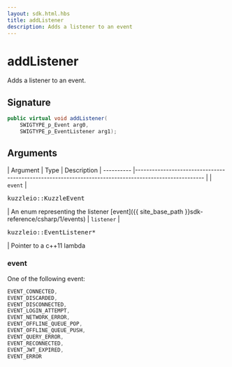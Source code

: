 ```yaml
---
layout: sdk.html.hbs
title: addListener
description: Adds a listener to an event
---
```


# addListener

Adds a listener to an event.

## Signature

```csharp
public virtual void addListener(
    SWIGTYPE_p_Event arg0, 
    SWIGTYPE_p_EventListener arg1);

```

## Arguments

| Argument   | Type                      | Description
| ---------- |------------------------------------------------------------------------------------------------------ |
| `event`    | <pre>kuzzleio::KuzzleEvent</pre>           | An enum representing the listener [event]({{ site_base_path }}sdk-reference/csharp/1/events)
| `listener` | <pre>kuzzleio::EventListener\*</pre> | Pointer to a c++11 lambda

### event

One of the following event:

```csharp
EVENT_CONNECTED,
EVENT_DISCARDED,
EVENT_DISCONNECTED,
EVENT_LOGIN_ATTEMPT,
EVENT_NETWORK_ERROR,
EVENT_OFFLINE_QUEUE_POP,
EVENT_OFFLINE_QUEUE_PUSH,
EVENT_QUERY_ERROR,
EVENT_RECONNECTED,
EVENT_JWT_EXPIRED,
EVENT_ERROR
```

